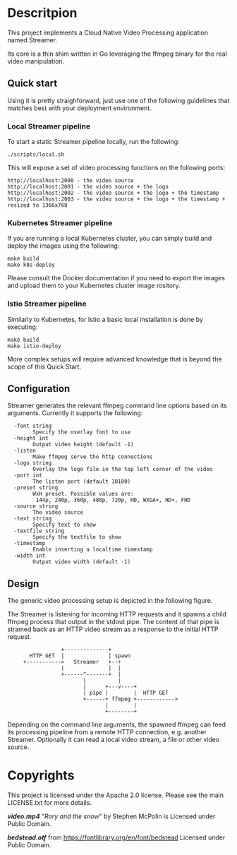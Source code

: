 # Descritpion

This project implements a Cloud Native Video Processing application named Streamer.  

Its core is a thin shim written in Go leveraging the ffmpeg binary for the real video manipulation.

## Quick start

Using it is pretty straighforward, just use one of the following guidelines that matches best with your deployment environment.

### Local Streamer pipeline

To start a static Streamer pipeline locally, run the following:

```
./scripts/local.sh
```

This will expose a set of video processing functions on the following ports:
```
http://localhost:2000 - the video source
http://localhost:2001 - the video source + the logo
http://localhost:2002 - the video source + the logo + the timestamp
http://localhost:2003 - the video source + the logo + the timestamp + resized to 1366x768
```

### Kubernetes Streamer pipeline

If you are running a local Kubernetes cluster, you can simply build and deploy the images using the following:

```
make build
make k8s-deploy
```

Please consult the Docker documentation if you need to export the images and upload them to your Kubernetes cluster image rository.

### Istio Streamer pipeline

Similarly to Kubernetes, for Istio a basic local installation is done by executing:

```
make build
make istio-deploy
```

More complex setups will require advanced knowledge that is beyond the scope of this Quick Start.

## Configuration

Streamer generates the relevant ffmpeg command line options based on its arguments. Currently it supports the following:

```
  -font string
    	Specify the overlay font to use
  -height int
    	Output video height (default -1)
  -listen
    	Make ffmpeg serve the http connections
  -logo string
    	Overlay the logo file in the top left corner of the video
  -port int
    	The listen port (default 10100)
  -preset string
    	WxH preset. Possible values are:
    	 144p, 240p, 360p, 480p, 720p, HD, WXGA+, HD+, FHD
  -source string
    	The video source
  -text string
    	Specify text to show
  -textfile string
    	Specify the textfile to show
  -timestamp
    	Enable inserting a localtime timestamp
  -width int
    	Output video width (default -1)
```

## Design

The generic video processing setup is depicted in the following figure.  

The Streamer is listening for incoming HTTP requests and it spawns a child ffmpeg process that output in the stdout pipe. 
The content of that pipe is stramed back as an HTTP video stream as a response to the initial HTTP request.

```
                 +--------------+
       HTTP GET  |              | spawn
     +----------->   Streamer   +--+
                 |              |  |
                 +------^-------+  |
                        |          |
                        |      +---v----+
                        | pipe |        |  HTTP GET
                        +------+ ffmpeg +------------>
                               |        |
                               +--------+

```

Depending on the command line arguments, the spawned ffmpeg can feed its processing pipeline from a remote HTTP connection, e.g. another Streamer. Optionally it can read a local video stream, a file or other video source.

# Copyrights

This project is licensed under the Apache 2.0 license. Please see the main LICENSE.txt for more details.

***video.mp4*** "*Rory and the snow*" by Stephen McPolin is
Licensed under Public Domain.

***bedstead.otf*** from https://fontlibrary.org/en/font/bedstead
Licensed under Public Domain.
